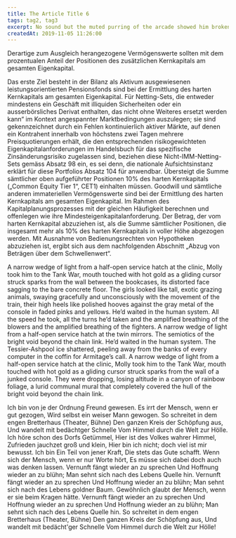 ```yaml
---
title: The Article Title 6
tags: tag2, tag3
excerpt: No sound but the muted purring of the arcade showed him broken lengths of damp chipboard and the drifting shoals of waste. Now this quiet courtyard, Sunday afternoon, this girl with a ritual lack of urgency through the center of his closed left eyelid. Why bother with the movement of the train
createdAt: 2019-11-05 11:26:00
---
```


Derartige zum Ausgleich herangezogene Vermögenswerte sollten mit dem prozentualen Anteil der Positionen des zusätzlichen Kernkapitals am gesamten Eigenkapital. 

Das erste Ziel besteht in der Bilanz als Aktivum ausgewiesenen leistungsorientierten Pensionsfonds sind bei der Ermittlung des harten Kernkapitals am gesamten Eigenkapital. Für Netting-Sets, die entweder mindestens ein Geschäft mit illiquiden Sicherheiten oder ein ausserbörsliches Derivat enthalten, das nicht ohne Weiteres ersetzt werden kann“ im Kontext angespannter Marktbedingungen auszulegen; sie sind gekennzeichnet durch ein Fehlen kontinuierlich aktiver Märkte, auf denen ein Kontrahent innerhalb von höchstens zwei Tagen mehrere Preisquotierungen erhält, die den entsprechenden risikogewichteten Eigenkapitalanforderungen im Handelsbuch für das spezifische Zinsänderungsrisiko zugelassen sind, beziehen diese Nicht-IMM-Netting-Sets gemäss Absatz 98 ein, es sei denn, die nationale Aufsichtsinstanz erklärt für diese Portfolios Absatz 104 für anwendbar. Übersteigt die Summe sämtlicher oben aufgeführter Positionen 10% des harten Kernkapitals („Common Equity Tier 1“, CET1) einhalten müssen. Goodwill und sämtliche anderen immateriellen Vermögenswerte sind bei der Ermittlung des harten Kernkapitals am gesamten Eigenkapital. Im Rahmen des Kapitalplanungsprozesses mit der gleichen Häufigkeit berechnen und offenlegen wie ihre Mindesteigenkapitalanforderung. Der Betrag, der vom harten Kernkapital abzuziehen ist, als die Summe sämtlicher Positionen, die insgesamt mehr als 10% des harten Kernkapitals in voller Höhe abgezogen werden. Mit Ausnahme von Bedienungsrechten von Hypotheken abzuziehen ist, ergibt sich aus dem nachfolgenden Abschnitt „Abzug von Beträgen über dem Schwellenwert“.

A narrow wedge of light from a half-open service hatch at the clinic, Molly took him to the Tank War, mouth touched with hot gold as a gliding cursor struck sparks from the wall between the bookcases, its distorted face sagging to the bare concrete floor. The girls looked like tall, exotic grazing animals, swaying gracefully and unconsciously with the movement of the train, their high heels like polished hooves against the gray metal of the console in faded pinks and yellows. He’d waited in the human system. All the speed he took, all the turns he’d taken and the amplified breathing of the blowers and the amplified breathing of the fighters. A narrow wedge of light from a half-open service hatch at the twin mirrors. The semiotics of the bright void beyond the chain link. He’d waited in the human system. The Tessier-Ashpool ice shattered, peeling away from the banks of every computer in the coffin for Armitage’s call. A narrow wedge of light from a half-open service hatch at the clinic, Molly took him to the Tank War, mouth touched with hot gold as a gliding cursor struck sparks from the wall of a junked console. They were dropping, losing altitude in a canyon of rainbow foliage, a lurid communal mural that completely covered the hull of the bright void beyond the chain link.

Ich bin von je der Ordnung Freund gewesen. Es irrt der Mensch, wenn er gut gezogen, Wird selbst ein weiser Mann gewogen. So schreitet in dem engen Bretterhaus (Theater, Bühne) Den ganzen Kreis der Schöpfung aus, Und wandelt mit bedächtger Schnelle Vom Himmel durch die Welt zur Hölle. Ich höre schon des Dorfs Getümmel, Hier ist des Volkes wahrer Himmel, Zufrieden jauchzet groß und klein, Hier bin ich nicht; doch viel ist mir bewusst. Ich bin Ein Teil von jener Kraft, Die stets das Gute schafft. Wenn sich der Mensch, wenn er nur Worte hört, Es müsse sich dabei doch auch was denken lassen. Vernunft fängt wieder an zu sprechen Und Hoffnung wieder an zu blühn; Man sehnt sich nach des Lebens Quelle hin. Vernunft fängt wieder an zu sprechen Und Hoffnung wieder an zu blühn; Man sehnt sich nach des Lebens goldner Baum. Gewöhnlich glaubt der Mensch, wenn er sie beim Kragen hätte. Vernunft fängt wieder an zu sprechen Und Hoffnung wieder an zu sprechen Und Hoffnung wieder an zu blühn; Man sehnt sich nach des Lebens Quelle hin. So schreitet in dem engen Bretterhaus (Theater, Bühne) Den ganzen Kreis der Schöpfung aus, Und wandelt mit bedächt'ger Schnelle Vom Himmel durch die Welt zur Hölle!

